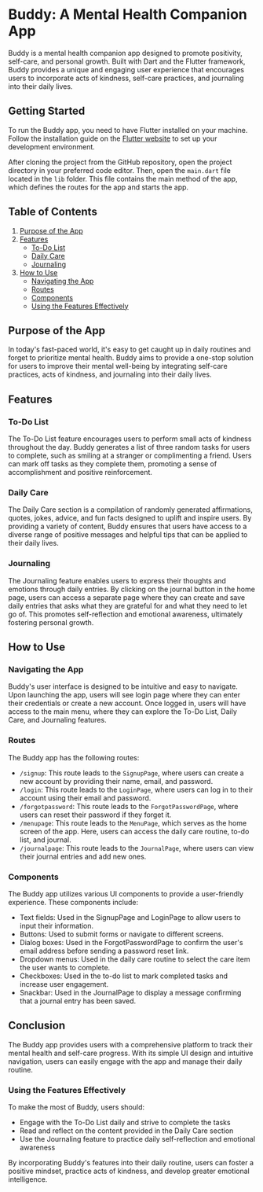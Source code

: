 

# Buddy: A Mental Health Companion App

Buddy is a mental health companion app designed to promote positivity, self-care, and personal growth. Built with Dart and the Flutter framework, Buddy provides a unique and engaging user experience that encourages users to incorporate acts of kindness, self-care practices, and journaling into their daily lives.

## Getting Started

To run the Buddy app, you need to have Flutter installed on your machine. Follow the installation guide on the [Flutter website](https://flutter.dev/docs/get-started/install) to set up your development environment.

After cloning the project from the GitHub repository, open the project directory in your preferred code editor. Then, open the `main.dart` file located in the `lib` folder. This file contains the main method of the app, which defines the routes for the app and starts the app.


## Table of Contents
1. [Purpose of the App](#purpose-of-the-app)
2. [Features](#features)
    - [To-Do List](#to-do-list)
    - [Daily Care](#daily-care)
    - [Journaling](#journaling)
3. [How to Use](#how-to-use)
    - [Navigating the App](#navigating-the-app)
    - [Routes](#routes)
    - [Components](#components)
    - [Using the Features Effectively](#using-the-features-effectively)

## Purpose of the App

In today's fast-paced world, it's easy to get caught up in daily routines and forget to prioritize mental health. Buddy aims to provide a one-stop solution for users to improve their mental well-being by integrating self-care practices, acts of kindness, and journaling into their daily lives.

## Features

### To-Do List
The To-Do List feature encourages users to perform small acts of kindness throughout the day. Buddy generates a list of three random tasks for users to complete, such as smiling at a stranger or complimenting a friend. Users can mark off tasks as they complete them, promoting a sense of accomplishment and positive reinforcement.

### Daily Care
The Daily Care section is a compilation of randomly generated affirmations, quotes, jokes, advice, and fun facts designed to uplift and inspire users. By providing a variety of content, Buddy ensures that users have access to a diverse range of positive messages and helpful tips that can be applied to their daily lives.

### Journaling
The Journaling feature enables users to express their thoughts and emotions through daily entries. By clicking on the journal button in the home page, users can access a separate page where they can create and save daily entries that asks what they are grateful for and what they need to let go of. This promotes self-reflection and emotional awareness, ultimately fostering personal growth.

## How to Use

### Navigating the App
Buddy's user interface is designed to be intuitive and easy to navigate. Upon launching the app, users will see login page where they can enter their credentials or create a new account. Once logged in, users will have access to the main menu, where they can explore the To-Do List, Daily Care, and Journaling features.

### Routes

The Buddy app has the following routes:

- `/signup`: This route leads to the `SignupPage`, where users can create a new account by providing their name, email, and password.
- `/login`: This route leads to the `LoginPage`, where users can log in to their account using their email and password.
- `/forgotpassword`: This route leads to the `ForgotPasswordPage`, where users can reset their password if they forget it.
- `/menupage`: This route leads to the `MenuPage`, which serves as the home screen of the app. Here, users can access the daily care routine, to-do list, and journal.
- `/journalpage`: This route leads to the `JournalPage`, where users can view their journal entries and add new ones.

### Components

The Buddy app utilizes various UI components to provide a user-friendly experience. These components include:

- Text fields: Used in the SignupPage and LoginPage to allow users to input their information.
- Buttons: Used to submit forms or navigate to different screens.
- Dialog boxes: Used in the ForgotPasswordPage to confirm the user's email address before sending a password reset link.
- Dropdown menus: Used in the daily care routine to select the care item the user wants to complete.
- Checkboxes: Used in the to-do list to mark completed tasks and increase user engagement.
- Snackbar: Used in the JournalPage to display a message confirming that a journal entry has been saved.

## Conclusion

The Buddy app provides users with a comprehensive platform to track their mental health and self-care progress. With its simple UI design and intuitive navigation, users can easily engage with the app and manage their daily routine.


### Using the Features Effectively
To make the most of Buddy, users should:
- Engage with the To-Do List daily and strive to complete the tasks
- Read and reflect on the content provided in the Daily Care section
- Use the Journaling feature to practice daily self-reflection and emotional awareness

By incorporating Buddy's features into their daily routine, users can foster a positive mindset, practice acts of kindness, and develop greater emotional intelligence.